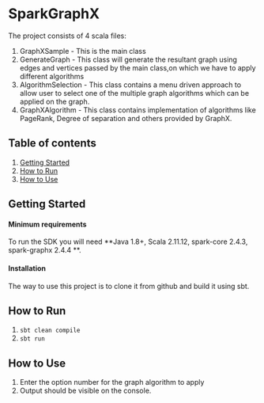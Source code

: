 # SparkGraphX
 
The project consists of 4 scala files:
1. GraphXSample - This is the main class
2. GenerateGraph - This class will generate the resultant graph using edges and vertices passed by the main class,on which we have to apply different algorithms 
3. AlgorithmSelection - This class contains a menu driven approach to allow user to select one of the multiple graph algorithms which can be applied on the graph. 
4. GraphXAlgorithm - This class contains implementation of algorithms like PageRank, Degree of separation and others provided by GraphX.

## Table of contents  
1. [Getting Started](#Getting-Started) 
2. [How to Run](#How-to-Run) 
3. [How to Use](#How-to-Use) 

  
## Getting Started  
#### Minimum requirements  
To run the SDK you will need  **Java 1.8+, Scala 2.11.12, spark-core 2.4.3, spark-graphx 2.4.4 **.
#### Installation  
The way to use this project is to clone it from github and build it using sbt.

## How to Run 
1. ```sbt clean compile```
2. ```sbt run```

## How to Use
1. Enter the option number for the graph algorithm to apply
2. Output should be visible on the console.
